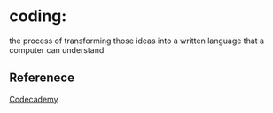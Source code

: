 # coding:

the process of transforming those ideas into a written language that a computer can understand

## Referenece

[Codecademy](www.codecademy.com)
